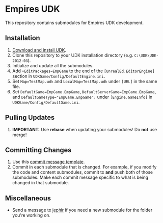 # Empires UDK

This repository contains submodules for Empires UDK development.

## Installation

1. [Download and install UDK](http://udk.com/download).
2. Clone this repository to your UDK installation directory (e.g. `C:\UDK\UDK-2012-03`).
3. Initialize and update all the submodules.
4. Add `+EditPackages=EmpGame` to the end of the `[UnrealEd.EditorEngine]` section in `UDKGame/Config/DefaultEngine.ini`.
5. Set `Map=TestMap.udk` and `LocalMap=TestMap.udk` under `[URL]` in the same file.
6. Set `DefaultGame=EmpGame.EmpGame`, `DefaultServerGame=EmpGame.EmpGame`, and `DefaultGameType="EmpGame.EmpGame";` under `[Engine.GameInfo]` in `UDKGame/Config/DefaultGame.ini`.

## Pulling Updates

1. **IMPORTANT:** Use **rebase** when updating your submodules! Do **not** use merge!

## Committing Changes

1. Use this [commit message template](http://tbaggery.com/2008/04/19/a-note-about-git-commit-messages.html).
2. Commit in each submodule that is changed. For example, if you modify the code and content submodules, commit to **and** push both of those submodules. Make each commit message specific to what is being changed in that submodule.

## Miscellaneous

* Send a message to [jephir](https://bitbucket.org/jephir) if you need a new submodule for the folder you're working on.